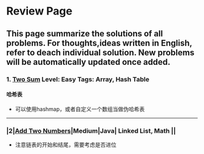 # Review Page

This page summarize the solutions of all problems. For thoughts,ideas written in English, refer to deach individual solution. 
New problems will be automatically updated once added.
--------------------------------------------
### **1. [Two Sum](https://github.com/lanrengufeng/LeetCodeEx/blob/master/src/leetcode/TwoSum.java)**      Level: Easy      Tags: Array, Hash Table
      

#### 哈希表
- 可以使用hashmap，或者自定义一个数组当做伪哈希表



---
### **|2|[Add Two Numbers](https://github.com/lanrengufeng/LeetCodeEx/blob/master/src/leetcode/AddTwoNumbers.java)**|Medium|Java| Linked List, Math ||
- 注意链表的开始和结尾，需要考虑是否进位
